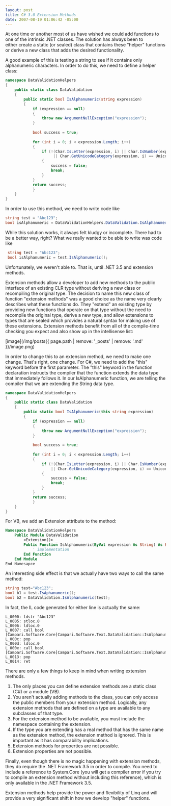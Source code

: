 ```yaml
---
layout: post
title: C# 3.0 Extension Methods
date: 2007-08-19 01:06:42 -05:00
---
```


At one time or another most of us have wished we could add functions to one of the intrinsic .NET classes. The solution has always been to either create a static (or sealed) class that contains these "helper" functions or derive a new class that adds the desired functionality.

A good example of this is testing a string to see if it contains only alphanumeric characters. In order to do this, we need to define a helper class:

```csharp
namespace DataValidationHelpers
{
    public static class DataValidation
    {
        public static bool IsAlphanumeric(string expression) 
        {
            if (expression == null)
            {
                throw new ArgumentNullException("expression");
            }
 
            bool success = true;
 
            for (int i = 0; i < expression.Length; i++)
            {
                if (!(Char.IsLetter(expression, i) || Char.IsNumber(expression, i) || Char.IsPunctuation(expression, i)
                     || Char.GetUnicodeCategory(expression, i) == UnicodeCategory.SpaceSeparator))
                {
                    success = false;
                    break;
                }
            }
            return success;
            }
    }
}
  ```

In order to use this method, we need to write code like

```csharp
string test = "Abc123";
bool isAlphanumeric = DataValidationHelpers.DataValidation.IsAlphanumeric(test);
```

While this solution works, it always felt kludgy or incomplete. There had to be a better way, right? What we really wanted to be able to write was code like

```csharp
 string test = "Abc123";
 bool isAlphanumeric = test.IsAlphanumeric();
```

Unfortunately, we weren't able to. That is, until .NET 3.5 and extension methods.

Extension methods allow a developer to add new methods to the public interface of an existing CLR type without deriving a new class or recompiling the original type. The decision to name this new class of function "extension methods" was a good choice as the name very clearly describes what these functions do. They "extend" an existing type by providing new functions that operate on that type without the need to recompile the original type, derive a new type, and allow extensions to types that are sealed which provides a natural syntax for making use of these extensions. Extension methods benefit from all of the compile-time checking you expect and also show up in the intellisense list:

[image](/img/posts{{ page.path | remove: '_posts' | remove: '.md' }}/image.png) 

In order to change this to an extension method, we need to make one change. That's right, one change. For C#, we need to add the "this" keyword before the first parameter. The "this" keyword in the function declaration instructs the compiler that the function extends the data type that immediately follows it. In our IsAlphanumeric function, we are telling the compiler that we are extending the String data type.

```csharp
namespace DataValidationHelpers
{
    public static class DataValidation
    {
        public static bool IsAlphanumeric(this string expression) 
        {
            if (expression == null)
            {
                throw new ArgumentNullException("expression");
            }
 
            bool success = true;
 
            for (int i = 0; i < expression.Length; i++)
            {
                if (!(Char.IsLetter(expression, i) || Char.IsNumber(expression, i) || Char.IsPunctuation(expression, i) 
                    || Char.GetUnicodeCategory(expression, i) == UnicodeCategory.SpaceSeparator))
                {
                    success = false;
                    break;
                }
            }
            return success;
            }
    }
}
```

For VB, we add an Extension attribute to the method:

```vb
Namespace DataValidationHelpers
    Public Module DataValidation
        <Extension()> _
        Public Function IsAlphanumeric(ByVal expression As String) As Boolean
            ' implementation
        End Function
    End Module
End Namesapce
```

An interesting side effect is that we actually have two ways to call the same method:

```csharp
string test="Abc123";
bool b1 = test.IsAphanumeric();
bool b2 = DataValidation.IsAlphanumeric(test);
```

In fact, the IL code generated for either line is actually the same:

```il
L_0000: ldstr "Abc123"
L_0005: stloc.0 
L_0006: ldloc.0 
L_0007: call bool [Campari.Software.Core]Campari.Software.Text.DataValidation::IsAlphanumeric(string)
L_000c: pop 
L_000d: ldloc.0 
L_000e: call bool [Campari.Software.Core]Campari.Software.Text.DataValidation::IsAlphanumeric(string)
L_0013: pop 
L_0014: ret 
```

There are only a few things to keep in mind when writing extension methods.

1.  The only places you can define extension methods are a static class (C#) or a module (VB). 
2.  You aren't actually adding methods to the class, you can only access the public members from your extension method. Logically, any extension methods that are defined on a type are available to any subclasses of that type. 
3.  For the extension method to be available, you must include the namespace containing the extension. 
4.  If the type you are extending has a real method that has the same name as the extension method, the extension method is ignored. This is important as it has comparability implications. 
5.  Extension methods for properties are not possible. 
6.  Extension properties are not possible.

Finally, even though there is no magic happening with extension methods, they do require the .NET Framework 3.5 in order to compile. You need to include a reference to System.Core (you will get a compiler error if you try to compile an extension method without including this reference), which is only available in the .NET Framework 3.5.

Extension methods help provide the power and flexibility of Linq and will provide a very significant shift in how we develop "helper" functions.
